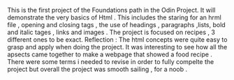 This is the first project of the Foundations path in the Odin Project. It will demonstrate the very basics of Html . This includes the staring for an hrml file , opening and closing tags , the use of headings , paragraphs ,lists, bold and italic tages , links and images . The project is focused on recipes , 3 different ones to be exact. 
Reflection : The html concepts were quite easy to grasp and apply when doing the project. It was interesting to see how all the apsects came together to make a webpage that showed a food recipe . There were some terms i needed to revise in order to fully compelte the project but overall the project was smooth sailing , for a noob . 
